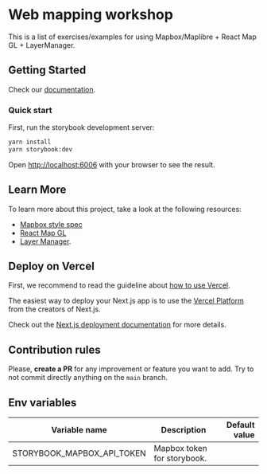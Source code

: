 # Web mapping workshop

This is a list of exercises/examples for using Mapbox/Maplibre + React Map GL + LayerManager.

## Getting Started

Check our [documentation](https://web-mapping-workshop.vercel.app).

### Quick start

First, run the storybook development server:

```bash
yarn install
yarn storybook:dev
```

Open [http://localhost:6006](http://localhost:6006) with your browser to see the result.
## Learn More

To learn more about this project, take a look at the following resources:

- [Mapbox style spec](https://docs.mapbox.com/mapbox-gl-js/style-spec/)
- [React Map GL](https://visgl.github.io/react-map-gl/)
- [Layer Manager](https://layer-manager-docs.vercel.app/).

## Deploy on Vercel

First, we recommend to read the guideline about [how to use Vercel](https://vizzuality.github.io/frontismos/docs/guidelines/vercel/).

The easiest way to deploy your Next.js app is to use the [Vercel Platform](https://vercel.com/new?utm_medium=default-template&filter=next.js&utm_source=create-next-app&utm_campaign=create-next-app-readme) from the creators of Next.js.

Check out the [Next.js deployment documentation](https://nextjs.org/docs/deployment) for more details.

## Contribution rules

Please, **create a PR** for any improvement or feature you want to add. Try to not commit directly anything on the `main` branch.

## Env variables


| Variable name           | Description                                                             |  Default value                      |
|-------------------------|-------------------------------------------------------------------------|------------------------------------:|
| STORYBOOK_MAPBOX_API_TOKEN  | Mapbox token for storybook. |    |




